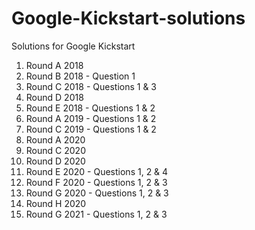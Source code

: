 # Google-Kickstart-solutions

Solutions for Google Kickstart

1. Round A 2018
2. Round B 2018 - Question 1
3. Round C 2018 - Questions 1 & 3
4. Round D 2018
5. Round E 2018 - Questions 1 & 2
6. Round A 2019 - Questions 1 & 2
7. Round C 2019 - Questions 1 & 2
8. Round A 2020
9. Round C 2020
10. Round D 2020
11. Round E 2020 - Questions 1, 2 & 4
12. Round F 2020 - Questions 1, 2 & 3
13. Round G 2020 - Questions 1, 2 & 3
14. Round H 2020
15. Round G 2021 - Questions 1, 2 & 3
